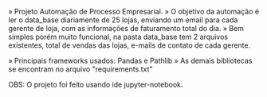 » Projeto Automação de Processo Empresarial.
» O objetivo da automação é ler o data_base diariamente de 25 lojas, enviando um email para cada gerente de loja, com as informações de faturamento total do dia.
» Bem simples porém muito funcional, na pasta data_base tem 2 arquivos existentes, total de vendas das lojas, e-mails de contato de cada gerente.

» Principais frameworks usados: Pandas e Pathlib
» As demais bibliotecas se encontram no arquivo "requirements.txt"

OBS: O projeto foi feito usando ide jupyter-notebook.
